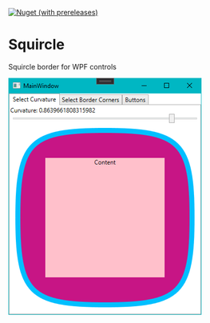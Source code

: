 [![Nuget (with prereleases)](https://img.shields.io/nuget/v/Squircle)](https://www.nuget.org/packages/Squircle/) 

# Squircle
Squircle border for WPF controls

![example](https://github.com/egorozh/Squircle/blob/master/images/sample.png "Squircle sample")
